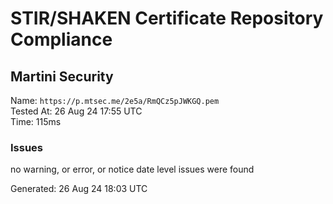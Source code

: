 # STIR/SHAKEN Certificate Repository Compliance

## Martini Security

Name: `https://p.mtsec.me/2e5a/RmQCz5pJWKGQ.pem`\
Tested At: 26 Aug 24 17:55 UTC\
Time: 115ms

### Issues

no warning, or error, or notice date level issues were found

Generated: 26 Aug 24 18:03 UTC